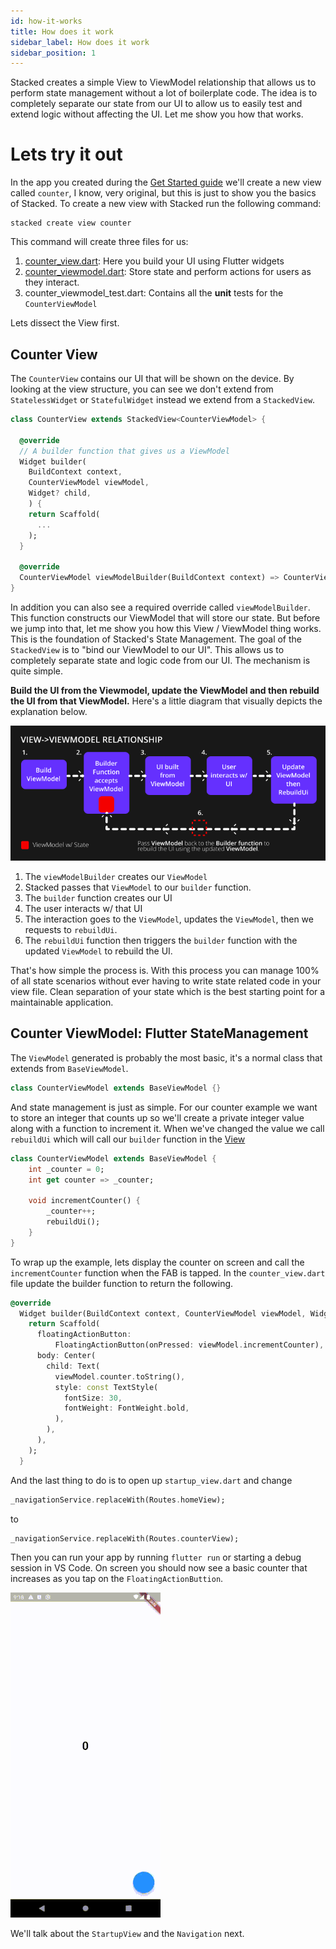 ```yaml
---
id: how-it-works
title: How does it work
sidebar_label: How does it work
sidebar_position: 1
---
```


Stacked creates a simple View to ViewModel relationship that allows us to perform state management without a lot of boilerplate code. The idea is to completely separate our state from our UI to allow us to easily test and extend logic without affecting the UI. Let me show you how that works. 

# Lets try it out

In the app you created during the [Get Started guide](./00-overview.md) we'll create a new view called `counter`, I know, very original, but this is just to show you the basics of Stacked. To create a new view with Stacked run the following command:

```shell
stacked create view counter
```

This command will create three files for us:
1. [counter_view.dart](#counter-view): Here you build your UI using Flutter widgets
2. [counter_viewmodel.dart](#counter-viewmodel-flutter-statemanagement): Store state and perform actions for users as they interact.
3. counter_viewmodel_test.dart: Contains all the **unit** tests for the `CounterViewModel`

Lets dissect the View first. 

## Counter View

The `CounterView` contains our UI that will be shown on the device. By looking at the view structure, you can see we don't extend from `StatelessWidget` or `StatefulWidget` instead we extend from a `StackedView`. 

```dart
class CounterView extends StackedView<CounterViewModel> {

  @override
  // A builder function that gives us a ViewModel
  Widget builder(
    BuildContext context, 
    CounterViewModel viewModel, 
    Widget? child,
    ) {
    return Scaffold(
      ...
    );
  }

  @override
  CounterViewModel viewModelBuilder(BuildContext context) => CounterViewModel();
}
```

In addition you can also see a required override called `viewModelBuilder`. This function constructs our ViewModel that will store our state. But before we jump into that, let me show you how this View / ViewModel thing works. This is the foundation of Stacked's State Management. The goal of the `StackedView` is to "bind our ViewModel to our UI". This allows us to completely separate state and logic code from our UI. The mechanism is quite simple. 

**Build the UI from the Viewmodel, update the ViewModel and then rebuild the UI from that ViewModel.** Here's a little diagram that visually depicts the explanation below.

![Stacked View-ViewModel binding Diagram](../../static/img/todo/view-viewmodel-relationship.png)

1. The `viewModelBuilder` creates our `ViewModel`
2. Stacked passes that `ViewModel` to our `builder` function.
3. The `builder` function creates our UI
4. The user interacts w/ that UI
5. The interaction goes to the `ViewModel`, updates the `ViewModel`, then we requests to `rebuildUi`.
6. The `rebuildUi` function then triggers the `builder` function with the updated `ViewModel` to rebuild the UI.

That's how simple the process is. With this process you can manage 100% of all state scenarios without ever having to write state related code in your view file. Clean separation of your state which is the best starting point for a maintainable application.

## Counter ViewModel: Flutter StateManagement

The `ViewModel` generated is probably the most basic, it's a normal class that extends from `BaseViewModel`.

```dart
class CounterViewModel extends BaseViewModel {}
```

And state management is just as simple. For our counter example we want to store an integer that counts up so we'll create a private integer value along with a function to increment it. When we've changed the value we call `rebuildUi` which will call our `builder` function in the [View](#counter-view)

```dart
class CounterViewModel extends BaseViewModel {
    int _counter = 0;
    int get counter => _counter;

    void incrementCounter() {
        _counter++;
        rebuildUi();
    }
}
```

To wrap up the example, lets display the counter on screen and call the `incrementCounter` function when the FAB is tapped. In the `counter_view.dart` file update the builder function to return the following.

```dart
@override
  Widget builder(BuildContext context, CounterViewModel viewModel, Widget? child) {
    return Scaffold(
      floatingActionButton:
          FloatingActionButton(onPressed: viewModel.incrementCounter),
      body: Center(
        child: Text(
          viewModel.counter.toString(),
          style: const TextStyle(
            fontSize: 30,
            fontWeight: FontWeight.bold,
          ),
        ),
      ),
    );
  }
```

And the last thing to do is to open up `startup_view.dart` and change

```dart
_navigationService.replaceWith(Routes.homeView);
```

to

```dart
_navigationService.replaceWith(Routes.counterView);
```


Then you can run your app by running `flutter run` or starting a debug session in VS Code. On screen you should now see a basic counter that increases as you tap on the `FloatingActionButtion`. 

![Example Counter App in Stacked](./01-counter-example.gif)

We'll talk about the `StartupView` and the `Navigation` next.